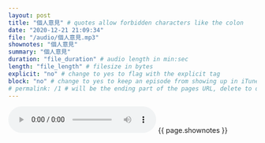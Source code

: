 ```yaml
---
layout: post
title: "個人意見" # quotes allow forbidden characters like the colon
date: "2020-12-21 21:09:34"
file: "/audio/個人意見.mp3"
shownotes: "個人意見"
summary: "個人意見"
duration: "file_duration" # audio length in min:sec
length: "file_length" # filesize in bytes
explicit: "no" # change to yes to flag with the explicit tag
block: "no" # change to yes to keep an episode from showing up in iTunes
# permalink: /1 # will be the ending part of the pages URL, delete to default to the title
---
```


<audio controls>
<source src="{{site.url}}{{site.baseurl}}{{ page.file }}" type="audio/x-mp3">
Your browser does not support the audio element.
</audio>
{{ page.shownotes }}
